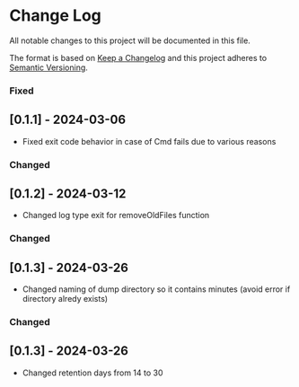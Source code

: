 # Change Log
All notable changes to this project will be documented in this file.
 
The format is based on [Keep a Changelog](http://keepachangelog.com/)
and this project adheres to [Semantic Versioning](http://semver.org/).


### Fixed
 
## [0.1.1] - 2024-03-06

- Fixed exit code behavior in case of Cmd fails due to various reasons
 

### Changed

## [0.1.2] - 2024-03-12

- Changed log type exit for removeOldFiles function

### Changed

## [0.1.3] - 2024-03-26

- Changed naming of dump directory so it contains minutes (avoid error if directory alredy exists)

### Changed

## [0.1.3] - 2024-03-26

- Changed retention days from 14 to 30
